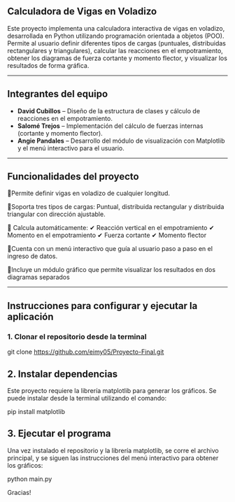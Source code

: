 ## Calculadora de Vigas en Voladizo

Este proyecto implementa una calculadora interactiva de vigas en voladizo, desarrollada en Python utilizando programación orientada a objetos (POO). Permite al usuario definir diferentes tipos de cargas (puntuales, distribuidas rectangulares y triangulares), calcular las reacciones en el empotramiento, obtener los diagramas de fuerza cortante y momento flector, y visualizar los resultados de forma gráfica.

---

## Integrantes del equipo

- **David Cubillos** – Diseño de la estructura de clases y cálculo de reacciones en el empotramiento.  
- **Salomé Trejos** – Implementación del cálculo de fuerzas internas (cortante y momento flector).  
- **Angie Pandales** – Desarrollo del módulo de visualización con Matplotlib y el menú interactivo para el usuario.

---
## Funcionalidades del proyecto

🔹Permite definir vigas en voladizo de cualquier longitud.

🔹Soporta tres tipos de cargas: Puntual, distribuida rectangular y distribuida triangular con dirección ajustable.

🔹 Calcula automáticamente:
   ✔ Reacción vertical en el empotramiento
   ✔ Momento en el empotramiento
   ✔ Fuerza cortante
   ✔ Momento flector

🔹Cuenta con un menú interactivo que guía al usuario paso a paso en el ingreso de datos.

🔹Incluye un módulo gráfico que permite visualizar los resultados en dos diagramas separados

---

## Instrucciones para configurar y ejecutar la aplicación

### 1. Clonar el repositorio desde la terminal

git clone https://github.com/eimy05/Proyecto-Final.git

## 2. Instalar dependencias

Este proyecto requiere la librería matplotlib para generar los gráficos. Se puede instalar desde la terminal utilizando el comando:

pip install matplotlib

## 3. Ejecutar el programa

Una vez instalado el repositorio y la librería matplotlib, se corre el archivo principal, y se siguen las instrucciones del menú interactivo para obtener los gráficos:

python main.py

Gracias!
